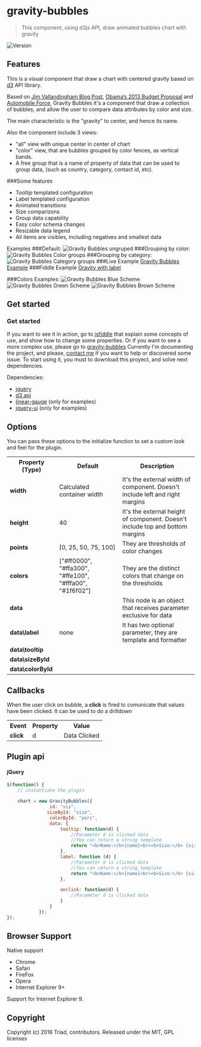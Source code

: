 # gravity-bubbles

> This component, using d3js API, draw animated bubbles chart with gravity

![Version](http://img.shields.io/version/0.9.5.png?color=green)


## Features
This is a visual component that draw a chart with centered gravity based on [d3](http://d3js.org/) API library.

Based on [Jim Vallandingham Blog Post](http://vallandingham.me/bubble_charts_in_d3.html), [Obama’s 2013 Budget Proposal](http://www.nytimes.com/interactive/2012/02/13/us/politics/2013-budget-proposal-graphic.html?_r=0) and [Automobile Force](http://projects.delimited.io/experiments/force-bubbles/radial.html), Gravity Bubbles it's a component that draw a collection of bubbles, and allow the user to compare data attributes by color and size. 

The main characteristic is the "gravity" to center, and hence its name. 

Also the component include 3 views:
* "all" view with unique center in center of chart
* "color" view, that are bubbles grouped by color fences, as vertical bands.
* A free group that is a name of property of data that can be used to group data, (such as country, category, contact id, etc).

###Some features
* Tooltip templated configuration
* Label templated configuration
* Animated transitions
* Size comparizons
* Group data capability
* Easy color schema changes
* Resizable data legend
* All items are visibles, including negatives and smallest data 

Examples
###Default:
![Gravity Bubbles ungruped](http://rawgit.com/lflores/gravity-bubbles/master/src/images/gravity-bubbles-default.png)
###Grouping by color:
![Gravity Bubbles Color groups](http://rawgit.com/lflores/gravity-bubbles/master/src/images/gravity-bubbles-group-color.png)
###Grouping by category:
![Gravity Bubbles Category groups](http://rawgit.com/lflores/gravity-bubbles/master/src/images/gravity-bubbles-group-category.png)
###Live Example
[Gravity Bubbles Example](http://www.triadsoft.com.ar/examples/gravity-bubbles/)
###Fiddle Example
[Gravity with label](http://jsfiddle.net/6cLpuL7j/8/)

###Colors Examples:
![Gravity Bubbles Blue Scheme](http://rawgit.com/lflores/gravity-bubbles/master/src/images/gravity-bubbles-blue.png)
![Gravity Bubbles Green Scheme](http://rawgit.com/lflores/gravity-bubbles/master/src/images/gravity-bubbles-green.png)
![Gravity Bubbles Brown Scheme](http://rawgit.com/lflores/gravity-bubbles/master/src/images/gravity-bubbles-brown.png)



## Get started
### Get started
If you want to see it in action, go to [jsfiddle](https://jsfiddle.net/leoflores/6cLpuL7j/6/) that explain some concepts of use, and show how to change some properties. Or if you want to see a more complex use, please go to [gravity-bubbles](http://www.triadsoft.com.ar/examples/gravity-bubbles.html)
Currently I'm documenting the project, and please, [contact me](mailto:flores.leonardo@gmail.com) if you want to help or discovered some issue.
To start using it, you must to download this proyect, and solve next dependencies.

Dependencies:
* [jquery](http://jquery.com/download/)
* [d3 api](https://github.com/mbostock/d3)
* [linear-gauge](https://github.com/lflores/linear-gauge) (only for examples)
* [jquery-ui](https://jqueryui.com/) (only for examples)



## Options
You can pass these options to the initialize function to set a custom look and feel for the plugin.

<table>
    <tr>
        <th>Property (Type)</th>
        <th>Default</th>
        <th>Description</th>
    </tr>
    <tr>
        <td><strong>width</strong></td>
        <td>Calculated container width</td>
        <td>It's the external width of component. Doesn't include left and right margins</td>
    </tr>
  <tr>
        <td><strong>height</strong></td>
        <td>40</td>
        <td>It's the external height of component. Doesn't include top and bottom margins</td>
    </tr>
    <tr>
        <td><strong>points</strong></td>
        <td>[0, 25, 50, 75, 100]</td>
        <td>They are thresholds of color changes</td>
    </tr>
    <tr>
        <td><strong>colors</strong></td>
        <td>["#ff0000", "#ffa300", "#ffe100", "#fffa00", "#1f6f02"]</td>
        <td>They are the distinct colors that change on the thresholds</td>
    </tr>
     <tr>
        <td><strong>data</strong></td>
        <td></td>
        <td>This node is an object that receives parameter exclusive for data</td>
    </tr>
    <tr>
        <td><strong>data\label</strong></td>
        <td>none</td>
        <td>It has two optional parameter, they are template and formatter</td>
    </tr>
    <tr>
        <td><strong>data\tooltip</strong></td>
        <td></td>
        <td></td>
    </tr>
    <tr>
        <td><strong>data\sizeById</strong></td>
        <td></td>
        <td></td>
    </tr>
    <tr>
        <td><strong>data\colorById</strong></td>
        <td></td>
        <td></td>
    </tr>
</table>


## Callbacks
When the user click on bubble, a <strong>click</strong> is fired to comunicate that values have been clicked. It can be used to do a drilldown
<table>
    <tr>
        <th>Event</th>
        <th>Property</th>
        <th>Value</th>
    </tr>
    <tr>
        <td><strong>click</strong></td>
        <td>d</td>
        <td>Data Clicked</td>
    </tr>
</table>


## Plugin api
#### jQuery

```javascript
$(function() {
    // instantiate the plugin
    
    chart = new GravityBubbles({
                id: "vis",
               sizeById: "size",
                colorById: "perc",
                data: {
                    tooltip: function(d) {
                        //Parameter d is clicked data
                        //You can return a string template
                        return "<b>Name:</b>{name}<br><b>Size:</b> {size}<br><b>Size of Total:</b> {perc}%";
                    },
                    label: function (d) {
                        //Parameter d is clicked data
                        //You can return a string template
                        return "<b>Name:</b>{name}<br><b>Size:</b> {size}<br><b>Size of Total:</b> {perc}%";
                    },

                    onclick: function(d) {
                        //Parameter d is clicked data
                    }
                }
            });
});
```


## Browser Support
Native support

* Chrome
* Safari
* FireFox
* Opera
* Internet Explorer 9+

Support for Internet Explorer 9.


## Copyright
Copyright (c) 2016 Triad, contributors. Released under the MIT, GPL licenses